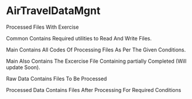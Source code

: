 # AirTravelDataMgnt
Processed Files With Exercise

Common Contains Required utilities to Read And Write Files.

Main Contains All Codes Of Processing Files As Per The Given Conditions.

Main Also Contains The Excercise File Containing partially Completed (Will update Soon).

Raw Data Contains Files To Be Processed

Processed Data Contains Files After Processing For Required Conditions
